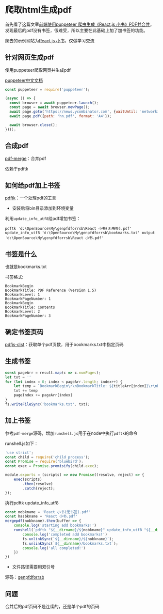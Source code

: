 # 爬取html生成pdf

首先看了这篇文章[前端使用puppeteer 爬虫生成《React.js 小书》PDF并合并](https://segmentfault.com/a/1190000016198363)，发现最后的pdf没有书签，很难受，所以主要在此基础上加了加书签的功能。

爬去的示例网站为[React.js 小书](http://huziketang.mangojuice.top/books/react/)，仅做学习交流

## 针对网页生成pdf

使用puppeteer爬取网页并生成pdf

[puppeteer中文文档](https://zhaoqize.github.io/puppeteer-api-zh_CN/)

```js
const puppeteer = require('puppeteer');

(async () => {
  const browser = await puppeteer.launch();
  const page = await browser.newPage();
  await page.goto('https://news.ycombinator.com', {waitUntil: 'networkidle2'});
  await page.pdf({path: 'hn.pdf', format: 'A4'});

  await browser.close();
})();
```

## 合成pdf

[pdf-merge](https://www.npmjs.com/package/pdf-merge)：合并pdf

依赖于pdftk

## 如何给pdf加上书签

[pdftk](https://www.pdflabs.com/docs/pdftk-man-page/)：一个处理pdf的工具

- 安装后将bin目录添加到环境变量

利用`update_info_utf8`给pdf增加书签：

`pdftk 'd:\OpenSource\My\genpfdforrsb\React 小书(无书签).pdf' update_info_utf8 'd:\OpenSource\My\genpfdforrsb\bookmarks.txt' output 'd:\OpenSource\My\genpfdforrsb\React 小书.pdf'`

## 书签是什么

也就是bookmarks.txt

书签格式:

```
BookmarkBegin
BookmarkTitle: PDF Reference (Version 1.5)
BookmarkLevel: 1
BookmarkPageNumber: 1
BookmarkBegin
BookmarkTitle: Contents
BookmarkLevel: 2
BookmarkPageNumber: 3
```

## 确定书签页码

[pdfjs-dist](https://www.npmjs.com/package/pdfjs-dist)：获取单个pdf页数，用于bookmarks.txt中指定页码

## 生成书签

```js
const pageArr = result.map(c => c.numPages);
let txt = ''
for (let index = 0; index < pageArr.length; index++) {
    let temp = `BookmarkBegin\r\nBookmarkTitle: ${titleArr[index]}\r\nBookmarkLevel: 1\r\nBookmarkPageNumber: ${pageIndex}\r\n`
    txt += temp
    pageIndex += pageArr[index]
}
fs.writeFileSync('bookmarks.txt', txt);
```

## 加上书签

参考`pdf-merge`源码，增加`runshell.js`用于在node中执行`pdftk`的命令

runshell.js如下：

```js
'use strict';
const child = require('child_process');
const Promise = require('bluebird');
const exec = Promise.promisify(child.exec);

module.exports = (scripts) => new Promise((resolve, reject) => {
    exec(scripts)
        .then(resolve)
        .catch(reject);
});
```

执行pdftk update_info_utf8

```js
const nobkname = 'React 小书(无书签).pdf'
const hasbkname = 'React 小书.pdf'
mergepdf(nobkname).then(buffer => {
    console.log('starting add bookmarks!')
    runshell(`pdftk "${__dirname}/${nobkname}" update_info_utf8 "${__dirname}/bookmarks.txt" output "${__dirname}/${hasbkname}"`).then(() => {
        console.log('completed add bookmarks!')
        fs.unlinkSync(`${__dirname}/${nobkname}`);
        fs.unlinkSync(`${__dirname}/bookmarks.txt`);
        console.log('all completed!')
    })
})
```

- 文件路径需要用双引号

源码：[genpfdforrsb](https://github.com/sunven/genpfdforrsb)

## 问题

合并后的pdf页码不是连续的，还是单个pdf的页码